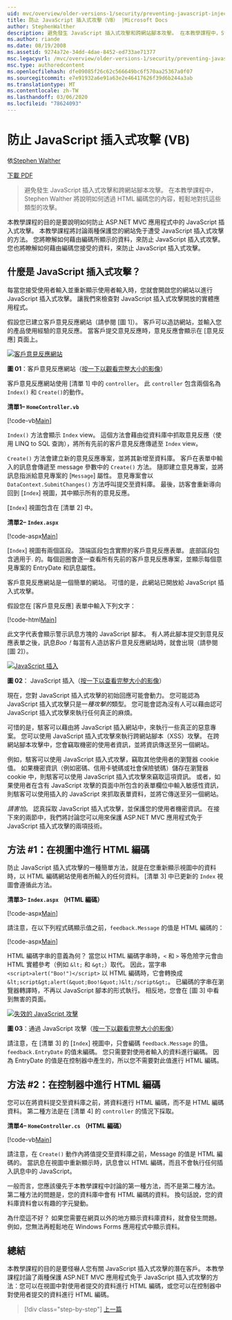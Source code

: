 ```yaml
---
uid: mvc/overview/older-versions-1/security/preventing-javascript-injection-attacks-vb
title: 防止 JavaScript 插入式攻擊（VB） |Microsoft Docs
author: StephenWalther
description: 避免發生 JavaScript 插入式攻擊和跨網站腳本攻擊。 在本教學課程中，Stephen Walther 將說明您可以如何輕鬆地取消 。
ms.author: riande
ms.date: 08/19/2008
ms.assetid: 9274a72e-34dd-4dae-8452-ed733ae71377
msc.legacyurl: /mvc/overview/older-versions-1/security/preventing-javascript-injection-attacks-vb
msc.type: authoredcontent
ms.openlocfilehash: dfe09085f26c62c566649bc6f570aa25367a0f07
ms.sourcegitcommit: e7e91932a6e91a63e2e46417626f39d6b244a3ab
ms.translationtype: MT
ms.contentlocale: zh-TW
ms.lasthandoff: 03/06/2020
ms.locfileid: "78624093"
---
```

# <a name="preventing-javascript-injection-attacks-vb"></a>防止 JavaScript 插入式攻擊 (VB)

依[Stephen Walther](https://github.com/StephenWalther)

[下載 PDF](https://download.microsoft.com/download/8/4/8/84843d8d-1575-426c-bcb5-9d0c42e51416/ASPNET_MVC_Tutorial_06_VB.pdf)

> 避免發生 JavaScript 插入式攻擊和跨網站腳本攻擊。 在本教學課程中，Stephen Walther 將說明如何透過 HTML 編碼您的內容，輕鬆地對抗這些類型的攻擊。

本教學課程的目的是要說明如何防止 ASP.NET MVC 應用程式中的 JavaScript 插入式攻擊。 本教學課程將討論兩種保護您的網站免于遭受 JavaScript 插入式攻擊的方法。 您將瞭解如何藉由編碼所顯示的資料，來防止 JavaScript 插入式攻擊。 您也將瞭解如何藉由編碼您接受的資料，來防止 JavaScript 插入式攻擊。

## <a name="what-is-a-javascript-injection-attack"></a>什麼是 JavaScript 插入式攻擊？

每當您接受使用者輸入並重新顯示使用者輸入時，您就會開啟您的網站以進行 JavaScript 插入式攻擊。 讓我們來檢查對 JavaScript 插入式攻擊開放的實體應用程式。

假設您已建立客戶意見反應網站（請參閱 [圖 1]）。 客戶可以造訪網站，並輸入您的產品使用經驗的意見反應。 當客戶提交意見反應時，意見反應會顯示在 [意見反應] 頁面上。

[![客戶意見反應網站](preventing-javascript-injection-attacks-vb/_static/image2.png)](preventing-javascript-injection-attacks-vb/_static/image1.png)

**圖 01**：客戶意見反應網站（[按一下以觀看完整大小的影像](preventing-javascript-injection-attacks-vb/_static/image3.png)）

客戶意見反應網站使用 [清單 1] 中的 `controller`。 此 `controller` 包含兩個名為 `Index()` 和 `Create()`的動作。

**清單1– `HomeController.vb`**

[!code-vb[Main](preventing-javascript-injection-attacks-vb/samples/sample1.vb)]

`Index()` 方法會顯示 `Index` view。 這個方法會藉由從資料庫中抓取意見反應（使用 LINQ to SQL 查詢），將所有先前的客戶意見反應傳遞至 `Index` view。

`Create()` 方法會建立新的意見反應專案，並將其新增至資料庫。 客戶在表單中輸入的訊息會傳遞至 message 參數中的 `Create()` 方法。 隨即建立意見專案，並將訊息指派給意見專案的 [`Message`] 屬性。 意見專案會以 `DataContext.SubmitChanges()` 方法呼叫提交至資料庫。 最後，訪客會重新導向回到 [`Index`] 視圖，其中顯示所有的意見反應。

[`Index`] 視圖包含在 [清單 2] 中。

**清單2– `Index.aspx`**

[!code-aspx[Main](preventing-javascript-injection-attacks-vb/samples/sample2.aspx)]

[`Index`] 視圖有兩個區段。 頂端區段包含實際的客戶意見反應表單。 底部區段包含適用于. 的。每個迴圈會逐一查看所有先前的客戶意見反應專案，並顯示每個意見專案的 EntryDate 和訊息屬性。

客戶意見反應網站是一個簡單的網站。 可惜的是，此網站已開放給 JavaScript 插入式攻擊。

假設您在 [客戶意見反應] 表單中輸入下列文字：

[!code-html[Main](preventing-javascript-injection-attacks-vb/samples/sample3.html)]

此文字代表會顯示警示訊息方塊的 JavaScript 腳本。 有人將此腳本提交到意見反應表單之後，訊息<em>Boo！</em>每當有人造訪客戶意見反應網站時，就會出現（請參閱 [圖 2]）。

[![JavaScript 插入](preventing-javascript-injection-attacks-vb/_static/image5.png)](preventing-javascript-injection-attacks-vb/_static/image4.png)

**圖 02**： JavaScript 插入（[按一下以查看完整大小的影像](preventing-javascript-injection-attacks-vb/_static/image6.png)）

現在，您對 JavaScript 插入式攻擊的初始回應可能會動力。 您可能認為 JavaScript 插入式攻擊只是一*種攻擊的*類型。 您可能會認為沒有人可以藉由認可 JavaScript 插入式攻擊來執行任何真正的麻煩。

可惜的是，駭客可以藉由將 JavaScript 插入網站中，來執行一些真正的惡意專案。 您可以使用 JavaScript 插入式攻擊來執行跨網站腳本（XSS）攻擊。 在跨網站腳本攻擊中，您會竊取機密的使用者資訊，並將資訊傳送至另一個網站。

例如，駭客可以使用 JavaScript 插入式攻擊，竊取其他使用者的瀏覽器 cookie 值。 如果機密資訊（例如密碼、信用卡號碼或社會保險號碼）儲存在瀏覽器 cookie 中，則駭客可以使用 JavaScript 插入式攻擊來竊取這項資訊。 或者，如果使用者在含有 JavaScript 攻擊的頁面中所包含的表單欄位中輸入敏感性資訊，則駭客可以使用插入的 JavaScript 來抓取表單資料，並將它傳送至另一個網站。

*請害怕*。 認真採取 JavaScript 插入式攻擊，並保護您的使用者機密資訊。 在接下來的兩節中，我們將討論您可以用來保護 ASP.NET MVC 應用程式免于 JavaScript 插入式攻擊的兩項技術。

## <a name="approach-1-html-encode-in-the-view"></a>方法 #1：在視圖中進行 HTML 編碼

防止 JavaScript 插入式攻擊的一種簡單方法，就是在您重新顯示視圖中的資料時，以 HTML 編碼網站使用者所輸入的任何資料。 [清單 3] 中已更新的 `Index` 視圖會遵循此方法。

**清單3– `Index.aspx` （HTML 編碼）**

[!code-aspx[Main](preventing-javascript-injection-attacks-vb/samples/sample4.aspx)]

請注意，在以下列程式碼顯示值之前，`feedback.Message` 的值是 HTML 編碼的：

[!code-aspx[Main](preventing-javascript-injection-attacks-vb/samples/sample5.aspx)]

HTML 編碼字串的意義為何？ 當您以 HTML 編碼字串時，`<` 和 `>` 等危險字元會由 HTML 實體參考（例如 `&lt;` 和 `&gt;`）取代。 因此，當字串 `<script>alert("Boo!")</script>` 以 HTML 編碼時，它會轉換成 `&lt;script&gt;alert(&quot;Boo!&quot;)&lt;/script&gt;`。 已編碼的字串在瀏覽器轉譯時，不再以 JavaScript 腳本的形式執行。 相反地，您會在 [圖 3] 中看到無害的頁面。

[![失效的 JavaScript 攻擊](preventing-javascript-injection-attacks-vb/_static/image8.png)](preventing-javascript-injection-attacks-vb/_static/image7.png)

**圖 03**：通過 JavaScript 攻擊（[按一下以觀看完整大小的影像](preventing-javascript-injection-attacks-vb/_static/image9.png)）

請注意，在 [清單 3] 的 [`Index`] 視圖中，只會編碼 `feedback.Message` 的值。 `feedback.EntryDate` 的值未編碼。 您只需要對使用者輸入的資料進行編碼。 因為 EntryDate 的值是在控制器中產生的，所以您不需要對此值進行 HTML 編碼。

## <a name="approach-2-html-encode-in-the-controller"></a>方法 #2：在控制器中進行 HTML 編碼

您可以在將資料提交至資料庫之前，將資料進行 HTML 編碼，而不是 HTML 編碼資料。 第二種方法是在 [清單 4] 的 `controller` 的情況下採取。

**清單4– `HomeController.cs` （HTML 編碼）**

[!code-vb[Main](preventing-javascript-injection-attacks-vb/samples/sample6.vb)]

請注意，在 `Create()` 動作內將值提交至資料庫之前，Message 的值是 HTML 編碼的。 當訊息在視圖中重新顯示時，訊息會以 HTML 編碼，而且不會執行任何插入訊息中的 JavaScript。

一般而言，您應該優先于本教學課程中討論的第一種方法，而不是第二種方法。 第二種方法的問題是，您的資料庫中會有 HTML 編碼的資料。 換句話說，您的資料庫資料會以有趣的字元變動。

為什麼這不好？ 如果您需要在網頁以外的地方顯示資料庫資料，就會發生問題。 例如，您無法再輕鬆地在 Windows Forms 應用程式中顯示資料。

## <a name="summary"></a>總結

本教學課程的目的是要怪嚇人您有關 JavaScript 插入式攻擊的潛在客戶。 本教學課程討論了兩種保護 ASP.NET MVC 應用程式免于 JavaScript 插入式攻擊的方法：您可以在視圖中對使用者提交的資料進行 HTML 編碼，或您可以在控制器中對使用者提交的資料進行 HTML 編碼。

> [!div class="step-by-step"]
> [上一篇](authenticating-users-with-windows-authentication-vb.md)
